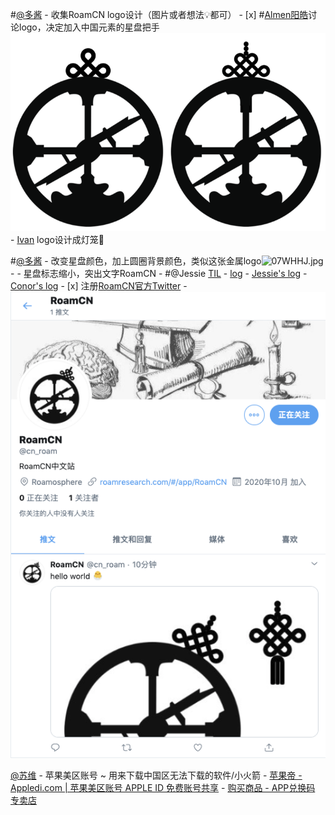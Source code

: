 #[@多酱](@多酱.md)
    - 收集RoamCN logo设计（图片或者想法💡都可）
        - [x] #[Almen阳皓](Almen阳皓.md)讨论logo，决定加入中国元素的星盘把手![](../images/IPv3ud68K8.png?)
        - [Ivan](Ivan.md) logo设计成灯笼🏮
        
#[@多酱](@多酱.md)
            - 改变星盘颜色，加上圆圈背景颜色，类似这张金属logo![07WHHJ.jpg](https://s1.ax1x.com/2020/10/16/07WHHJ.jpg)
                - 
            - 星盘标志缩小，突出文字RoamCN
    - 
#@Jessie [TIL](TIL.md)
    - [log](log.md)
        - [Jessie's log](https://roamresearch.com/#/app/fat-garage/page/sJpNUrRLV)
        - [Conor's log](https://roamresearch.com/#/app/help/page/VQwVYFxei)
    - [x] 注册[RoamCN官方Twitter](https://twitter.com/cn_roam)
        - ![](../images/RTqJrH56RO.png?)

[@苏维](@苏维.md)
    - 苹果美区账号 ~ 用来下载中国区无法下载的软件/小火箭
        - [苹果帝 - Appledi.com | 苹果美区账号 APPLE ID 免费账号共享](https://appledi.com/)
        - [购买商品 - APP兑换码 专卖店](https://appdhm.com/)
